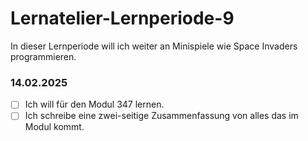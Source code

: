 # Lernatelier-Lernperiode-9

In dieser Lernperiode will ich weiter an Minispiele wie Space Invaders programmieren.

### 14.02.2025
- [ ] Ich will für den Modul 347 lernen.
- [ ] Ich schreibe eine zwei-seitige Zusammenfassung von alles das im Modul kommt.
